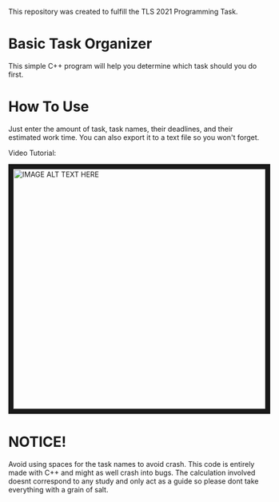 This repository was created to fulfill the TLS 2021 Programming Task.

# Basic Task Organizer
This simple C++ program will help you determine which task should you do first. 

# How To Use
Just enter the amount of task, task names, their deadlines, and their estimated work time. You can also export it to a text file so you won't forget.

Video Tutorial:

<a href="http://www.youtube.com/watch?feature=player_embedded&v=rCEo7NWYZr8
" target="_blank"><img src="https://img.youtube.com/vi/rCEo7NWYZr8/maxresdefault.jpg" 
alt="IMAGE ALT TEXT HERE" width="848" height="480" border="10" /></a>

# NOTICE!
Avoid using spaces for the task names to avoid crash.
This code is entirely made with C++ and might as well crash into bugs. 
The calculation involved doesnt correspond to any study and only act as a guide so please dont take everything with a grain of salt.
